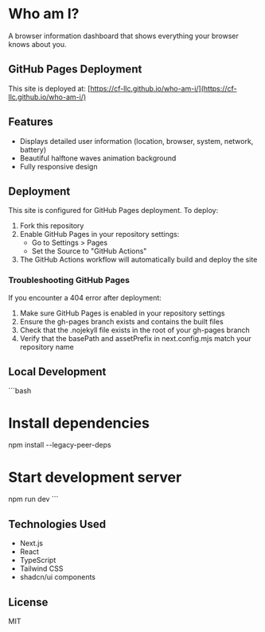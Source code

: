 # Who am I?

A browser information dashboard that shows everything your browser knows about you.

## GitHub Pages Deployment

This site is deployed at: [https://cf-llc.github.io/who-am-i/](https://cf-llc.github.io/who-am-i/)

## Features

- Displays detailed user information (location, browser, system, network, battery)
- Beautiful halftone waves animation background
- Fully responsive design

## Deployment

This site is configured for GitHub Pages deployment. To deploy:

1. Fork this repository
2. Enable GitHub Pages in your repository settings:
   - Go to Settings > Pages
   - Set the Source to "GitHub Actions"
3. The GitHub Actions workflow will automatically build and deploy the site

### Troubleshooting GitHub Pages

If you encounter a 404 error after deployment:

1. Make sure GitHub Pages is enabled in your repository settings
2. Ensure the gh-pages branch exists and contains the built files
3. Check that the .nojekyll file exists in the root of your gh-pages branch
4. Verify that the basePath and assetPrefix in next.config.mjs match your repository name

## Local Development

\`\`\`bash
# Install dependencies
npm install --legacy-peer-deps

# Start development server
npm run dev
\`\`\`

## Technologies Used

- Next.js
- React
- TypeScript
- Tailwind CSS
- shadcn/ui components

## License

MIT
